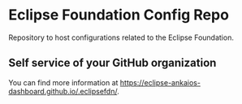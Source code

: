 # Eclipse Foundation Config Repo

Repository to host configurations related to the Eclipse Foundation.

## Self service of your GitHub organization

You can find more information at <https://eclipse-ankaios-dashboard.github.io/.eclipsefdn/>.

